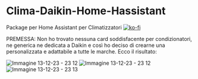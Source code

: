 # Clima-Daikin-Home-Hassistant
Package per Home Assistant per Climatizzatori
[![ko-fi](https://ko-fi.com/img/githubbutton_sm.svg)](https://ko-fi.com/V7V1RWSFR)

PREMESSA:
Non ho trovato nessuna card soddisfacente per condizionatori, ne generica ne dedicata a Daikin e così ho deciso di crearne una personalizzata e adattabile a tutte le marche.
Ecco il risultato:

![Immagine 13-12-23 - 23 12](https://github.com/FedeL16/Clima-Daikin-Home-Hassistant/assets/141550943/db966175-1bd8-43fa-a3a7-0bb9f0b21af2)
![Immagine 13-12-23 - 23 12](https://github.com/FedeL16/Clima-Daikin-Home-Hassistant/assets/141550943/4aaa6059-a0ee-4752-8ba0-ee6db4c302ff)
![Immagine 13-12-23 - 23 13](https://github.com/FedeL16/Clima-Daikin-Home-Hassistant/assets/141550943/45cd68f0-ace6-4400-a4ab-c41fbd516533)
